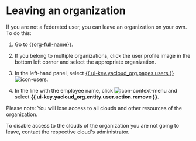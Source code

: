 # Leaving an organization

If you are not a federated user, you can leave an organization on your own. To do this:

1. Go to [{{org-full-name}}]({{link-org-main}}).

1. If you belong to multiple organizations, click the user profile image in the bottom left corner and select the appropriate organization.

1. In the left-hand panel, select [{{ ui-key.yacloud_org.pages.users }}]({{link-org-users}}) ![icon-users](../../_assets/organization/icon-users.svg).

1. In the line with the employee name, click ![icon-context-menu](../../_assets/horizontal-ellipsis.svg) and select **{{ ui-key.yacloud_org.entity.user.action.remove }}**.

Please note: You will lose access to all clouds and other resources of the organization.

To disable access to the clouds of the organization you are not going to leave, contact the respective cloud's administrator.
